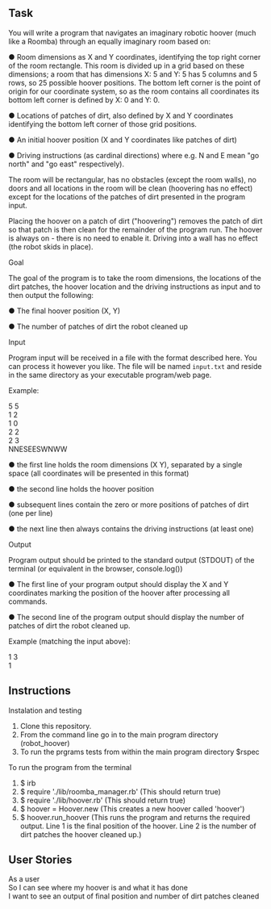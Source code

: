 ## Task

You will write a program that navigates an imaginary robotic hoover (much like a Roomba) through an equally imaginary room based on:

● Room dimensions as X and Y coordinates, identifying the top right corner of the room rectangle. This room is divided up in a grid based on these dimensions; a room that has dimensions X: 5 and Y: 5 has 5 columns and 5 rows, so 25 possible hoover positions. The bottom left corner is the point of origin for our coordinate system, so as the room contains all coordinates its bottom left corner is defined by X: 0 and Y: 0.

● Locations of patches of dirt, also defined by X and Y coordinates identifying the bottom left corner of those grid positions.

● An initial hoover position (X and Y coordinates like patches of dirt)

● Driving instructions (as cardinal directions) where e.g. N and E mean "go north"
and "go east" respectively).

The room will be rectangular, has no obstacles (except the room walls), no doors and all locations in the room will be clean (hoovering has no effect) except for the locations of the patches of dirt presented in the program input.

Placing the hoover on a patch of dirt ("hoovering") removes the patch of dirt so that patch is then clean for the remainder of the program run. The hoover is always on - there is no need to enable it.
Driving into a wall has no effect (the robot skids in place).

Goal

The goal of the program is to take the room dimensions, the locations of the dirt patches, the hoover location and the driving instructions as input and to then output the following:

● The final hoover position (X, Y)

● The number of patches of dirt the robot cleaned up

Input

Program input will be received in a file with the format
described here. You can process it however you like. The file will be named `input.txt` and reside in the same directory as your executable program/web page.

Example:

5 5<br>
1 2<br>
1 0<br>
2 2<br>
2 3<br>
NNESEESWNWW<br>

● the first line holds the room dimensions (X Y), separated by a single space (all coordinates will be presented in this format)

● the second line holds the hoover position

● subsequent lines contain the zero or more positions of patches of dirt (one per line)

● the next line then always contains the driving instructions (at least one)

Output

Program output should be printed to the standard output (STDOUT) of the terminal (or equivalent in the browser, console.log())

● The first line of your program output should display the X and Y coordinates marking the position of the hoover after processing all commands.

● The second line of the program output should display the number of patches of dirt the robot cleaned up.

Example (matching the input above):

1 3<br>
1<br>

## Instructions

Instalation and testing

1.  Clone this repository.
2.  From the command line go in to the main program directory (robot_hoover)
3.  To run the prgrams tests from within the main program directory \$rspec

To run the program from the terminal

1.  \$ irb <br>
2.  \$ require './lib/roomba_manager.rb' (This should return true) <br>
3.  \$ require './lib/hoover.rb' (This should return true) <br>
4.  \$ hoover = Hoover.new (This creates a new hoover called 'hoover') <br>
5.  \$ hoover.run_hoover (This runs the program and returns the required output. Line 1 is the final position of the hoover. Line 2 is the number of dirt patches the hoover cleaned up.)

## User Stories

As a user <br>
So I can see where my hoover is and what it has done <br>
I want to see an output of final position and number of dirt patches cleaned <br>

